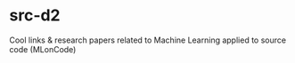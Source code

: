 # src-d2
Cool links &amp; research papers related to Machine Learning applied to source code (MLonCode)
